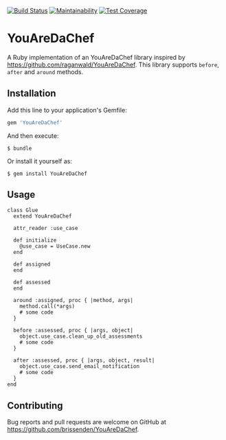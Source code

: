 [![Build Status](https://travis-ci.org/brissenden/YouAreDaChef.svg?branch=master)](https://travis-ci.org/brissenden/YouAreDaChef)
[![Maintainability](https://api.codeclimate.com/v1/badges/7f9576e4d3ebcb7e13b6/maintainability)](https://codeclimate.com/github/brissenden/YouAreDaChef/maintainability)
[![Test Coverage](https://api.codeclimate.com/v1/badges/7f9576e4d3ebcb7e13b6/test_coverage)](https://codeclimate.com/github/brissenden/YouAreDaChef/test_coverage)

# YouAreDaChef

A Ruby implementation of an YouAreDaChef library inspired by https://github.com/raganwald/YouAreDaChef.
This library supports `before`, `after` and `around` methods.

## Installation

Add this line to your application's Gemfile:

```ruby
gem 'YouAreDaChef'
```

And then execute:

    $ bundle

Or install it yourself as:

    $ gem install YouAreDaChef

## Usage

```
class Glue
  extend YouAreDaChef

  attr_reader :use_case

  def initialize
    @use_case = UseCase.new
  end

  def assigned
  end

  def assessed
  end

  around :assigned, proc { |method, args|
    method.call(*args)
    # some code
  }

  before :assessed, proc { |args, object|
    object.use_case.clean_up_old_assessments
    # some code
  }

  after :assessed, proc { |args, object, result|
    object.use_case.send_email_notification
    # some code
  }
end
```

## Contributing

Bug reports and pull requests are welcome on GitHub at https://github.com/brissenden/YouAreDaChef.
